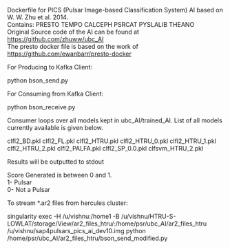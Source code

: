 Dockerfile for PICS (Pulsar Image-based Classification System) AI based on W. W. Zhu et al. 2014. \
Contains: PRESTO TEMPO CALCEPH PSRCAT PYSLALIB THEANO \
Original Source code of the AI can be found at https://github.com/zhuww/ubc_AI \
The presto docker file is based on the work of https://github.com/ewanbarr/presto-docker


For Producing to Kafka Client:

python bson_send.py

For Consuming from Kafka Client:

python bson_receive.py

Consumer loops over all models kept in ubc_AI/trained_AI. List of all models currently available is given below.

clfl2_BD.pkl
clfl2_FL.pkl
clfl2_HTRU.pkl
clfl2_HTRU_0.pkl
clfl2_HTRU_1.pkl
clfl2_HTRU_2.pkl
clfl2_PALFA.pkl
clfl2_SP_0.0.pkl
clfsvm_HTRU_2.pkl

Results will be outputted to stdout

Score Generated is between 0 and 1. \
1- Pulsar \
0- Not a Pulsar 

To stream *.ar2 files from hercules cluster:

singularity exec -H /u/vishnu:/home1 -B /u/vishnu/HTRU-S-LOWLAT/storage/View/ar2_files_htru/:/home/psr/ubc_AI/ar2_files_htru /u/vishnu/sap4pulsars_pics_ai_dev10.img  python /home/psr/ubc_AI/ar2_files_htru/bson_send_modified.py

